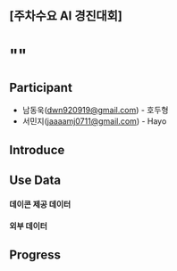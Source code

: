 ## [주차수요 AI 경진대회]

# ""

## Participant
- 남동욱(dwn920919@gmail.com) - 호두형
- 서민지(jaaaamj0711@gmail.com) - Hayo

## Introduce


## Use Data
#### 데이콘 제공 데이터

#### 외부 데이터


## Progress


## 



